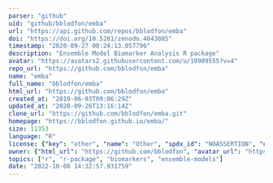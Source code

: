 ```yaml
---
parser: "github"
uid: "github/bblodfon/emba"
url: "https://api.github.com/repos/bblodfon/emba"
doi: "https://doi.org/10.5281/zenodo.4043085"
timestamp: "2020-09-27 00:24:13.057796"
description: "Ensemble Model Biomarker Analysis R package"
avatar: "https://avatars2.githubusercontent.com/u/10909555?v=4"
repo_url: "https://github.com/bblodfon/emba"
name: "emba"
full_name: "bblodfon/emba"
html_url: "https://github.com/bblodfon/emba"
created_at: "2019-06-03T09:06:29Z"
updated_at: "2020-09-26T13:16:14Z"
clone_url: "https://github.com/bblodfon/emba.git"
homepage: "https://bblodfon.github.io/emba/"
size: 11353
language: "R"
license: {"key": "other", "name": "Other", "spdx_id": "NOASSERTION", "url": null, "node_id": "MDc6TGljZW5zZTA="}
owner: {"html_url": "https://github.com/bblodfon", "avatar_url": "https://avatars2.githubusercontent.com/u/10909555?v=4", "login": "bblodfon", "type": "User"}
topics: ["r", "r-package", "biomarkers", "ensemble-models"]
date: "2022-10-08 14:32:57.931759"
---
```

